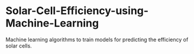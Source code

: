 # Solar-Cell-Efficiency-using-Machine-Learning
Machine learning algorithms to train models for predicting the efficiency of solar cells.